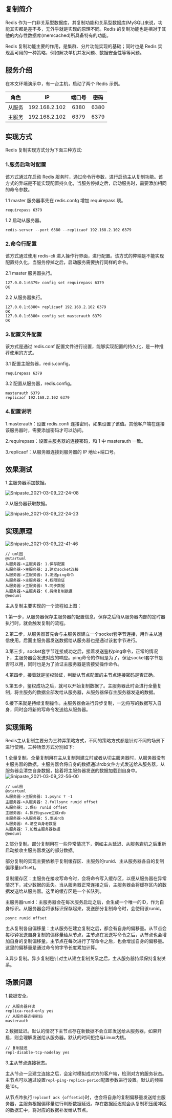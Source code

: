 ## 复制简介

Redis 作为一门非关系型数据库，其复制功能和关系型数据库(MySQL)来说，功能其实都是差不多，无外乎就是实现的原理不同。Redis 的复制功能也是相对于其他的内存性数据库(memcached)所具备特有的功能。

Redis 复制功能主要的作用，是集群、分片功能实现的基础；同时也是 Redis 实现高可用的一种策略，例如解决单机并发问题、数据安全性等等问题。

## 服务介绍

在本文环境演示中，有一台主机，启动了两个 Redis 示例。

|  角色  |      IP       | 端口号 | 密码 |
| :----: | :-----------: | :----: | :--: |
| 从服务 | 192.168.2.102 |  6380  | 6380 |
| 主服务 | 192.168.2.102 |  6379  | 6379 |

## 实现方式

Redis 复制实现方式分为下面三种方式:

### 1.服务启动时配置

该方式通过在启动 Redis 服务时，通过命令行参数，进行启动主从复制功能。该方式的弊端是不能实现配置持久化，当服务停掉之后，启动服务时，需要添加相同的命令参数。

1.1 master 服务器事先在 redis.confg 增加 requirepass 项。

```redis
requirepass 6379
```

1.2 启动从服务器。

```redis
redis-server --port 6380 --replicaof 192.168.2.102 6379
```

### 2.命令行配置

该方式通过使用 redis-cli 进入操作行界面，进行配置。该方式的弊端是不能实现配置持久化，当服务停掉之后，启动服务需要执行同样的命令。

2.1 master 服务器执行。

```redis
127.0.0.1:6379> config set requirepass 6379
OK
```

2.2 从服务器执行。

```redis
127.0.0.1:6380> replicaof 192.168.2.102 6379
OK
127.0.0.1:6380> config set masterauth 6379
OK
```

### 3.配置文件配置

该方式是通过 redis.conf 配置文件进行设置，能够实现配置的持久化，是一种推荐使用的方式。

3.1 配置主服务器，redis.config。

```redis
requirepass 6379
```

3.2 配置从服务器，redis.config。

```redis
masterauth 6379
replicaof 192.168.2.102 6379
```

### 4.配置说明

1.masterauth：设置 redis.confi 连接密码，如果设置了该值。其他客户端在连接该服务器时，需要添加密码才可以访问。

2.requirepass：设置主服务器的连接密码，和 1 中 masterauth 一致。

3.replicaof：从服务器连接到服务器的 IP 地址+端口号。

## 效果测试

1.主服务器添加数据。

![Snipaste_2021-03-09_22-24-08](https://gitee.com/bruce_qiq/picture/raw/master/2021-3-9/1615299887090-Snipaste_2021-03-09_22-24-08.png)

2.从服务器获取数据。

![Snipaste_2021-03-09_22-24-23](https://gitee.com/bruce_qiq/picture/raw/master/2021-3-9/1615299897862-Snipaste_2021-03-09_22-24-23.png)

## 实现原理

![Snipaste_2021-03-09_22-41-46](https://gitee.com/bruce_qiq/picture/raw/master/2021-3-9/1615300980156-Snipaste_2021-03-09_22-41-46.png)
```redis
// uml图
@startuml
从服务器->主服务器: 1.保存配置
从服务器->主服务器: 2.建立socket连接
从服务器->主服务器: 3.发送ping命令
从服务器->主服务器: 4.权限验证
从服务器->主服务器: 5.同步数据
从服务器->主服务器: 6.持续复制数据
@enduml
```

主从复制主要实现的一个流程如上图：

1.第一步，从服务器保存主服务器的配置信息，保存之后待从服务器内部的定时器执行时，就会触发复制的流程。

2.第二步，从服务器首先会与主服务器建立一个socket套字节连接，用作主从通信使用。后面主服务器发送数据给从服务器也是通过该套字节进行。

3.第三步，socket套字节连接成功之后，接着发送鉴权ping命令，正常的情况下，主服务器会发送对应的响应。ping命令的作用是为了，保证socket套字节是否可以用，同时也是为了验证主服务器是否接受操作命令。

4.第四步，接着就是鉴权验证，判断从节点配置的主节点连接密码是否正确。

5.第五步，鉴权成功之后，就可以开始复制数据了。主服务器此时会进行全量复制，将主服务的数据全部发给从服务器，从服务器保存主服务器发送的数据。

6.接下来就是持续复制操作。主服务器会进行异步复制，一边将写的数据写入自身，同时会将新的写命令发送给从服务器。

## 实现策略

Redis主从复制主要分为三种弄策略方式，不同的策略方式都是针对不同的场景下进行使用。三种场景方式分别如下:

1.全量复制。全量复制用在主从复制刚建立时或者从切主服务器时，从服务器没有主服务器的数据，主服务器会将自身的数据通过rdb文件方式发送给从服务器，从服务器会清空自身数据，接着将主服务器发送的数据加载到自身中。
![Snipaste_2021-03-09_22-56-00](https://gitee.com/bruce_qiq/picture/raw/master/2021-3-9/1615301776245-Snipaste_2021-03-09_22-56-00.png)
```redis
// uml图
@startuml
从服务器->主服务器: 1.psync ? -1
主服务器->从服务器: 2.fullsync runid offset
从服务器: 3.保存 runid offset
主服务器: 4.执行bgsave生成rdb
主服务器->从服务器: 5.发送rdb
从服务器: 6.清空自身老数据
从服务器: 7.加载主服务器数据
@enduml
```

2.部分复制。部分复制用在一些异常情况下，例如主从延迟、从服务宕机之后重新启动接收主服务器发送的部分数据。

部分复制的实现主要依赖于复制缓存区、主服务的runid、主从服务器各自的复制偏移量(offset)。

复制缓存区：主服务在接收写命令时，会将命令写入缓存区，以便从服务器在异常情况下，减少数据的丢失。当从服务器正常连接之后，主服务器会将缓存区内的数据发送给从服务器。这里的缓存区是一个长队列。

主服务器runid：主服务器会在每次服务启动之后，会生成一个唯一的ID，作为自身标识。从服务器会将该标识保存起来，发送部分复制命令时，会使用该runid。
```redis
psync runid offset
```

主从复制各自偏移量：主从服务在建立复制之后，都会有自身的偏移量。从节点会每秒钟发送自身复制的偏移量给从节点，主节点在发送写命令之后，从节点也会增加自身的复制偏移量。主节点在每次进行了写命令之后，也会增加自身的偏移量。这里的偏移量是通过命令的字节长度累加计算。

3.异步复制。异步复制是针对主从建立复制关系之后，主从服务器持续保持复制关系。

## 场景问题

1.数据安全。
```redis
// 从服务器只读
replica-read-only yes
// 从服务器连接密码
masterauth
```
2.数据延迟。默认的情况下主节点存在新数据不会立即发送给从服务器，如果开启，则会理解发送给从服务器。默认的时间拒绝与Linux内核。
```redis
// 复制延迟
repl-disable-tcp-nodelay yes
```
3.主从节点连接状态。

主从节点一旦建立连接之后，会定时模拟成对方的客户端，检测对方的服务状态。
主节点可以通过设置`repl-ping-replica-period`配置参数进行设置。默认的频率是10s。

从节点咋执行`replconf ack {offsetid}`时，也会将自身的复制偏移量发送给主服务器，主服务根据偏移量进行判断数据延迟。存在数据延迟就会从复制积压缓冲区的数据汇中，将对应的数据补发给从节点。